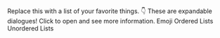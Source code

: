 Replace this with a list of your favorite things.
👇 These are expandable dialogues! Click to open and see more information.
Emoji
Ordered Lists
Unordered Lists
